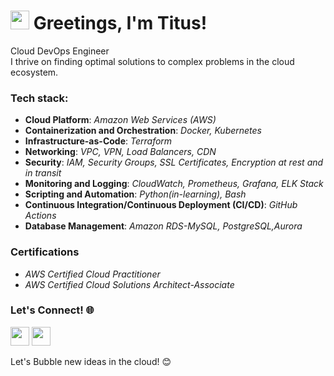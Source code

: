 ### <h1><img src="https://emojis.slackmojis.com/emojis/images/1531849430/4246/blob-sunglasses.gif?1531849430" width="30"/> Greetings, I'm Titus!
 Cloud DevOps Engineer  
 I thrive on finding optimal solutions to complex problems in the cloud ecosystem.
 
### Tech stack: 
- __Cloud Platform__: _Amazon Web Services (AWS)_
- __Containerization and Orchestration__: _Docker, Kubernetes_
- __Infrastructure-as-Code__: _Terraform_
- __Networking__: _VPC, VPN, Load Balancers, CDN_
- __Security__: _IAM, Security Groups, SSL Certificates, Encryption at rest and in transit_
- __Monitoring and Logging__: _CloudWatch, Prometheus, Grafana, ELK Stack_
- __Scripting and Automation__: _Python(in-learning), Bash_
- __Continuous Integration/Continuous Deployment (CI/CD)__: _GitHub Actions_
- __Database Management__: _Amazon RDS-MySQL, PostgreSQL,Aurora_

### Certifications
- _AWS Certified Cloud Practitioner_
- _AWS Certified Cloud Solutions Architect-Associate_
  
### Let's Connect! 🌐
[<img src="https://img.icons8.com/color/48/000000/twitter--v1.png" height="30" width="30">](https://twitter.com/_lesinko)
[<img src="https://img.icons8.com/color/48/000000/linkedin.png" height="30" width="30">](https://www.linkedin.com/in/titus-lesinko/)

Let's Bubble new ideas in the cloud! 😊
